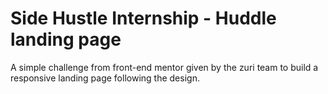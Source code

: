# Side Hustle Internship - Huddle landing page
A simple challenge from front-end mentor given by the zuri team to build a responsive landing page following the design. 
